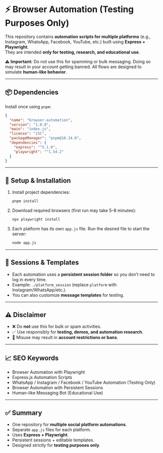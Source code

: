 # ⚡ Browser Automation (Testing Purposes Only)

This repository contains **automation scripts for multiple platforms** (e.g., Instagram, WhatsApp, Facebook, YouTube, etc.) built using **Express + Playwright**.  
They are intended **only for testing, research, and educational use**.  

⚠️ **Important:** Do not use this for spamming or bulk messaging. Doing so may result in your account getting banned. All flows are designed to simulate **human-like behavior**.

---

## 📦 Dependencies

Install once using `pnpm`:

```json
{
  "name": "browser-automation",
  "version": "1.0.0",
  "main": "index.js",
  "license": "ISC",
  "packageManager": "pnpm@10.14.0",
  "dependencies": {
    "express": "^5.1.0",
    "playwright": "^1.54.2"
  }
}
```

---

## 🚀 Setup & Installation

1. Install project dependencies:
   ```bash
   pnpm install
   ```

2. Download required browsers (first run may take 5–8 minutes):
   ```bash
   npx playwright install
   ```

3. Each platform has its own `app.js` file. Run the desired file to start the server:
   ```bash
   node app.js
   ```

---

## 🧩 Sessions & Templates

- Each automation uses a **persistent session folder** so you don’t need to log in every time.  
- Example: `./platform_session` (replace `platform` with Instagram/WhatsApp/etc.).  
- You can also customize **message templates** for testing.  

---

## ⚠️ Disclaimer

- ❌ Do **not** use this for bulk or spam activities.  
- ✅ Use responsibly for **testing, demos, and automation research**.  
- 🚫 Misuse may result in **account restrictions or bans**.  

---

## 📈 SEO Keywords

- Browser Automation with Playwright  
- Express.js Automation Scripts  
- WhatsApp / Instagram / Facebook / YouTube Automation (Testing Only)  
- Browser Automation with Persistent Sessions  
- Human-like Messaging Bot (Educational Use)  

---

## ✅ Summary

- One repository for **multiple social platform automations**.  
- Separate `app.js` files for each platform.  
- Uses **Express + Playwright**.  
- Persistent sessions + editable templates.  
- Designed strictly for **testing purposes only**.  
